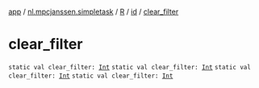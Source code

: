 [app](../../../index.md) / [nl.mpcjanssen.simpletask](../../index.md) / [R](../index.md) / [id](index.md) / [clear_filter](.)

# clear_filter

`static val clear_filter: `[`Int`](https://kotlinlang.org/api/latest/jvm/stdlib/kotlin/-int/index.html)
`static val clear_filter: `[`Int`](https://kotlinlang.org/api/latest/jvm/stdlib/kotlin/-int/index.html)
`static val clear_filter: `[`Int`](https://kotlinlang.org/api/latest/jvm/stdlib/kotlin/-int/index.html)
`static val clear_filter: `[`Int`](https://kotlinlang.org/api/latest/jvm/stdlib/kotlin/-int/index.html)